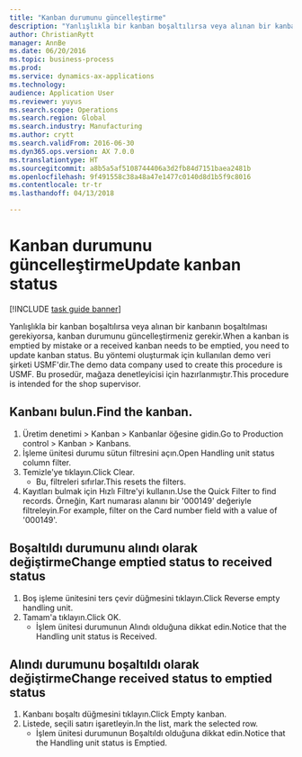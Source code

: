 ```yaml
--- 
title: "Kanban durumunu güncelleştirme"
description: "Yanlışlıkla bir kanban boşaltılırsa veya alınan bir kanbanın boşaltılması gerekiyorsa, kanban durumunu güncelleştirmeniz gerekir."
author: ChristianRytt
manager: AnnBe
ms.date: 06/20/2016
ms.topic: business-process
ms.prod: 
ms.service: dynamics-ax-applications
ms.technology: 
audience: Application User
ms.reviewer: yuyus
ms.search.scope: Operations
ms.search.region: Global
ms.search.industry: Manufacturing
ms.author: crytt
ms.search.validFrom: 2016-06-30
ms.dyn365.ops.version: AX 7.0.0
ms.translationtype: HT
ms.sourcegitcommit: a8b5a5af5108744406a3d2fb84d7151baea2481b
ms.openlocfilehash: 9f491558c38a48a47e1477c0140d8d1b5f9c8016
ms.contentlocale: tr-tr
ms.lasthandoff: 04/13/2018

---
```

# <a name="update-kanban-status"></a><span data-ttu-id="ab043-103">Kanban durumunu güncelleştirme</span><span class="sxs-lookup"><span data-stu-id="ab043-103">Update kanban status</span></span>

[!INCLUDE [task guide banner](../../includes/task-guide-banner.md)]

<span data-ttu-id="ab043-104">Yanlışlıkla bir kanban boşaltılırsa veya alınan bir kanbanın boşaltılması gerekiyorsa, kanban durumunu güncelleştirmeniz gerekir.</span><span class="sxs-lookup"><span data-stu-id="ab043-104">When a kanban is emptied by mistake or a received kanban needs to be emptied, you need to update kanban status.</span></span> <span data-ttu-id="ab043-105">Bu yöntemi oluşturmak için kullanılan demo veri şirketi USMF'dir.</span><span class="sxs-lookup"><span data-stu-id="ab043-105">The demo data company used to create this procedure is USMF.</span></span> <span data-ttu-id="ab043-106">Bu prosedür, mağaza denetleyicisi için hazırlanmıştır.</span><span class="sxs-lookup"><span data-stu-id="ab043-106">This procedure is intended for the shop supervisor.</span></span>


## <a name="find-the-kanban"></a><span data-ttu-id="ab043-107">Kanbanı bulun.</span><span class="sxs-lookup"><span data-stu-id="ab043-107">Find the kanban.</span></span>
1. <span data-ttu-id="ab043-108">Üretim denetimi > Kanban > Kanbanlar öğesine gidin.</span><span class="sxs-lookup"><span data-stu-id="ab043-108">Go to Production control > Kanban > Kanbans.</span></span>
2. <span data-ttu-id="ab043-109">İşleme ünitesi durumu sütun filtresini açın.</span><span class="sxs-lookup"><span data-stu-id="ab043-109">Open Handling unit status column filter.</span></span>
3. <span data-ttu-id="ab043-110">Temizle'ye tıklayın.</span><span class="sxs-lookup"><span data-stu-id="ab043-110">Click Clear.</span></span>
    * <span data-ttu-id="ab043-111">Bu, filtreleri sıfırlar.</span><span class="sxs-lookup"><span data-stu-id="ab043-111">This resets the filters.</span></span>  
4. <span data-ttu-id="ab043-112">Kayıtları bulmak için Hızlı Filtre'yi kullanın.</span><span class="sxs-lookup"><span data-stu-id="ab043-112">Use the Quick Filter to find records.</span></span> <span data-ttu-id="ab043-113">Örneğin, Kart numarası alanını bir '000149' değeriyle filtreleyin.</span><span class="sxs-lookup"><span data-stu-id="ab043-113">For example, filter on the Card number field with a value of '000149'.</span></span>

## <a name="change-emptied-status-to-received-status"></a><span data-ttu-id="ab043-114">Boşaltıldı durumunu alındı olarak değiştirme</span><span class="sxs-lookup"><span data-stu-id="ab043-114">Change emptied status to received status</span></span>
1. <span data-ttu-id="ab043-115">Boş işleme ünitesini ters çevir düğmesini tıklayın.</span><span class="sxs-lookup"><span data-stu-id="ab043-115">Click Reverse empty handling unit.</span></span>
2. <span data-ttu-id="ab043-116">Tamam'a tıklayın.</span><span class="sxs-lookup"><span data-stu-id="ab043-116">Click OK.</span></span>
    * <span data-ttu-id="ab043-117">İşlem ünitesi durumunun Alındı olduğuna dikkat edin.</span><span class="sxs-lookup"><span data-stu-id="ab043-117">Notice that the Handling unit status is Received.</span></span>  

## <a name="change-received-status-to-emptied-status"></a><span data-ttu-id="ab043-118">Alındı durumunu boşaltıldı olarak değiştirme</span><span class="sxs-lookup"><span data-stu-id="ab043-118">Change received status to emptied status</span></span>
1. <span data-ttu-id="ab043-119">Kanbanı boşaltı düğmesini tıklayın.</span><span class="sxs-lookup"><span data-stu-id="ab043-119">Click Empty kanban.</span></span>
2. <span data-ttu-id="ab043-120">Listede, seçili satırı işaretleyin.</span><span class="sxs-lookup"><span data-stu-id="ab043-120">In the list, mark the selected row.</span></span>
    * <span data-ttu-id="ab043-121">İşlem ünitesi durumunun Boşaltıldı olduğuna dikkat edin.</span><span class="sxs-lookup"><span data-stu-id="ab043-121">Notice that the Handling unit status is Emptied.</span></span>  


